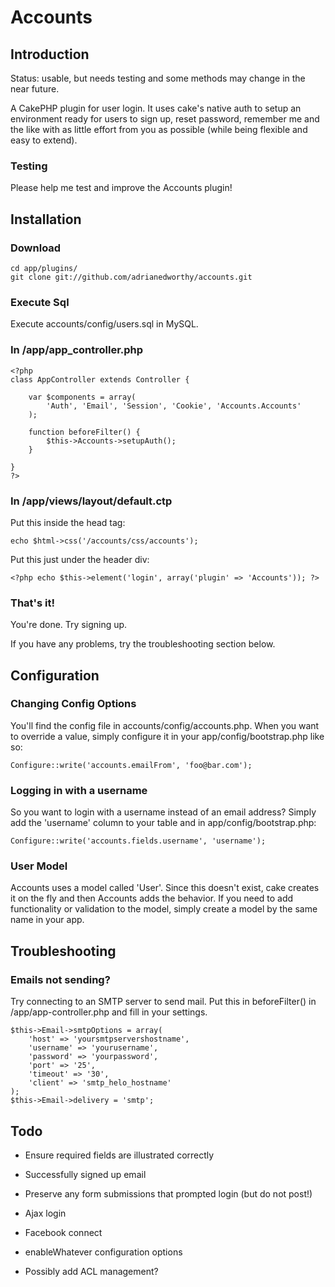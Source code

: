 # Accounts

## Introduction

Status: usable, but needs testing and some methods may change in the near future.

A CakePHP plugin for user login.  It uses cake's native auth to setup an environment ready for users to sign up, reset password, remember me and the like with as little effort from you as possible (while being flexible and easy to extend).

### Testing

Please help me test and improve the Accounts plugin!

## Installation

### Download

	cd app/plugins/
	git clone git://github.com/adrianedworthy/accounts.git

### Execute Sql

Execute accounts/config/users.sql in MySQL.

### In /app/app_controller.php

	<?php
	class AppController extends Controller {

		var $components = array(
			'Auth', 'Email', 'Session', 'Cookie', 'Accounts.Accounts'
		);

		function beforeFilter() {
			$this->Accounts->setupAuth();
		}

	}
	?>

### In /app/views/layout/default.ctp

Put this inside the head tag:

	echo $html->css('/accounts/css/accounts');

Put this just under the header div:

	<?php echo $this->element('login', array('plugin' => 'Accounts')); ?>

### That's it!

You're done.  Try signing up.

If you have any problems, try the troubleshooting section below.

## Configuration

### Changing Config Options

You'll find the config file in accounts/config/accounts.php.  When you want to override a value, simply configure it in your app/config/bootstrap.php like so:

	Configure::write('accounts.emailFrom', 'foo@bar.com');

### Logging in with a username

So you want to login with a username instead of an email address?  Simply add the 'username' column to your table and in app/config/bootstrap.php:

	Configure::write('accounts.fields.username', 'username');

### User Model

Accounts uses a model called 'User'.  Since this doesn't exist, cake creates it on the fly and then Accounts adds the behavior.  If you need to add functionality or validation to the model, simply create a model by the same name in your app.

## Troubleshooting

### Emails not sending?

Try connecting to an SMTP server to send mail.  Put this in beforeFilter() in /app/app-controller.php and fill in your settings.

    $this->Email->smtpOptions = array(
		'host' => 'yoursmtpservershostname',
		'username' => 'yourusername',
		'password' => 'yourpassword',
        'port' => '25',
        'timeout' => '30',
        'client' => 'smtp_helo_hostname'
    );
	$this->Email->delivery = 'smtp';

## Todo

* Ensure required fields are illustrated correctly
* Successfully signed up email
* Preserve any form submissions that prompted login (but do not post!)
* Ajax login
* Facebook connect
* enableWhatever configuration options

* Possibly add ACL management?
